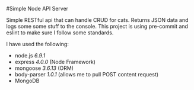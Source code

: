 #Simple Node API Server

Simple RESTful api that can handle CRUD for cats. 
Returns JSON data and logs some some stuff to the console. This project
is using pre-commit and eslint to make sure I follow some standards.

I have used the following:
- node.js _6.9.1_
- express _4.0.0_ (Node Framework) 
- mongoose _3.6.13_ (ORM)
- body-parser _1.0.1_ (allows me to pull POST content request)
- MongoDB
      
